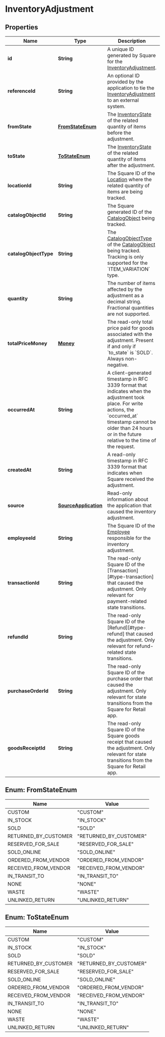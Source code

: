 
# InventoryAdjustment

## Properties
Name | Type | Description | Notes
------------ | ------------- | ------------- | -------------
**id** | **String** | A unique ID generated by Square for the [InventoryAdjustment](#type-inventoryadjustment). |  [optional]
**referenceId** | **String** | An optional ID provided by the application to tie the [InventoryAdjustment](#type-inventoryadjustment) to an external system. |  [optional]
**fromState** | [**FromStateEnum**](#FromStateEnum) | The [InventoryState](#type-inventorystate) of the related quantity of items before the adjustment. |  [optional]
**toState** | [**ToStateEnum**](#ToStateEnum) | The [InventoryState](#type-inventorystate) of the related quantity of items after the adjustment. |  [optional]
**locationId** | **String** | The Square ID of the [Location](#type-location) where the related quantity of items are being tracked. |  [optional]
**catalogObjectId** | **String** | The Square generated ID of the [CatalogObject](#type-catalogobject) being tracked. |  [optional]
**catalogObjectType** | **String** | The [CatalogObjectType](#type-catalogobjecttype) of the [CatalogObject](#type-catalogobject) being tracked. Tracking is only supported for the &#x60;ITEM_VARIATION&#x60; type. |  [optional]
**quantity** | **String** | The number of items affected by the adjustment as a decimal string. Fractional quantities are not supported. |  [optional]
**totalPriceMoney** | [**Money**](Money.md) | The read-only total price paid for goods associated with the adjustment. Present if and only if &#x60;to_state&#x60; is &#x60;SOLD&#x60;. Always non-negative. |  [optional]
**occurredAt** | **String** | A client-generated timestamp in RFC 3339 format that indicates when the adjustment took place. For write actions, the &#x60;occurred_at&#x60; timestamp cannot be older than 24 hours or in the future relative to the time of the request. |  [optional]
**createdAt** | **String** | A read-only timestamp in RFC 3339 format that indicates when Square received the adjustment. |  [optional]
**source** | [**SourceApplication**](SourceApplication.md) | Read-only information about the application that caused the inventory adjustment. |  [optional]
**employeeId** | **String** | The Square ID of the [Employee](#type-employee) responsible for the inventory adjustment. |  [optional]
**transactionId** | **String** | The read-only Square ID of the [Transaction][#type-transaction] that caused the adjustment. Only relevant for payment-related state transitions. |  [optional]
**refundId** | **String** | The read-only Square ID of the [Refund][#type-refund] that caused the adjustment. Only relevant for refund-related state transitions. |  [optional]
**purchaseOrderId** | **String** | The read-only Square ID of the purchase order that caused the adjustment. Only relevant for state transitions from the Square for Retail app. |  [optional]
**goodsReceiptId** | **String** | The read-only Square ID of the Square goods receipt that caused the adjustment. Only relevant for state transitions from the Square for Retail app. |  [optional]


<a name="FromStateEnum"></a>
## Enum: FromStateEnum
Name | Value
---- | -----
CUSTOM | &quot;CUSTOM&quot;
IN_STOCK | &quot;IN_STOCK&quot;
SOLD | &quot;SOLD&quot;
RETURNED_BY_CUSTOMER | &quot;RETURNED_BY_CUSTOMER&quot;
RESERVED_FOR_SALE | &quot;RESERVED_FOR_SALE&quot;
SOLD_ONLINE | &quot;SOLD_ONLINE&quot;
ORDERED_FROM_VENDOR | &quot;ORDERED_FROM_VENDOR&quot;
RECEIVED_FROM_VENDOR | &quot;RECEIVED_FROM_VENDOR&quot;
IN_TRANSIT_TO | &quot;IN_TRANSIT_TO&quot;
NONE | &quot;NONE&quot;
WASTE | &quot;WASTE&quot;
UNLINKED_RETURN | &quot;UNLINKED_RETURN&quot;


<a name="ToStateEnum"></a>
## Enum: ToStateEnum
Name | Value
---- | -----
CUSTOM | &quot;CUSTOM&quot;
IN_STOCK | &quot;IN_STOCK&quot;
SOLD | &quot;SOLD&quot;
RETURNED_BY_CUSTOMER | &quot;RETURNED_BY_CUSTOMER&quot;
RESERVED_FOR_SALE | &quot;RESERVED_FOR_SALE&quot;
SOLD_ONLINE | &quot;SOLD_ONLINE&quot;
ORDERED_FROM_VENDOR | &quot;ORDERED_FROM_VENDOR&quot;
RECEIVED_FROM_VENDOR | &quot;RECEIVED_FROM_VENDOR&quot;
IN_TRANSIT_TO | &quot;IN_TRANSIT_TO&quot;
NONE | &quot;NONE&quot;
WASTE | &quot;WASTE&quot;
UNLINKED_RETURN | &quot;UNLINKED_RETURN&quot;



